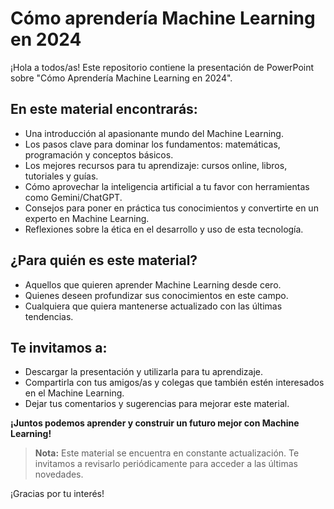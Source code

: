 # Cómo aprendería Machine Learning en 2024

¡Hola a todos/as! Este repositorio contiene la presentación de PowerPoint sobre "Cómo Aprendería Machine Learning en 2024".

## En este material encontrarás:

- Una introducción al apasionante mundo del Machine Learning.
- Los pasos clave para dominar los fundamentos: matemáticas, programación y conceptos básicos.
- Los mejores recursos para tu aprendizaje: cursos online, libros, tutoriales y guías.
- Cómo aprovechar la inteligencia artificial a tu favor con herramientas como Gemini/ChatGPT.
- Consejos para poner en práctica tus conocimientos y convertirte en un experto en Machine Learning.
- Reflexiones sobre la ética en el desarrollo y uso de esta tecnología.

## ¿Para quién es este material?

- Aquellos que quieren aprender Machine Learning desde cero.
- Quienes deseen profundizar sus conocimientos en este campo.
- Cualquiera que quiera mantenerse actualizado con las últimas tendencias.

## Te invitamos a:

- Descargar la presentación y utilizarla para tu aprendizaje.
- Compartirla con tus amigos/as y colegas que también estén interesados en el Machine Learning.
- Dejar tus comentarios y sugerencias para mejorar este material.

**¡Juntos podemos aprender y construir un futuro mejor con Machine Learning!**

> **Nota:** Este material se encuentra en constante actualización. Te invitamos a revisarlo periódicamente para acceder a las últimas novedades.

¡Gracias por tu interés!
